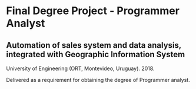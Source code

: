 # Final Degree Project - Programmer Analyst
## Automation of sales system and data analysis, integrated with Geographic Information System
University of Engineering (ORT, Montevideo, Uruguay). 2018.

Delivered as a requirement for obtaining the degree of Programmer analyst.
